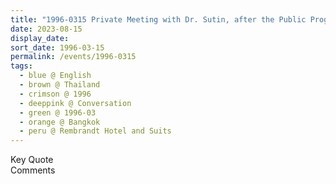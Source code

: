 ```yaml
---
title: "1996-0315 Private Meeting with Dr. Sutin, after the Public Program in which He Gave the Introduction, Rembrandt Hotel and Suits, 19 Sukhumvit Soi 18, Khlong Toei, Bangkok, Thailand"
date: 2023-08-15
display_date: 
sort_date: 1996-03-15
permalink: /events/1996-0315
tags:
  - blue @ English
  - brown @ Thailand
  - crimson @ 1996
  - deeppink @ Conversation
  - green @ 1996-03 
  - orange @ Bangkok
  - peru @ Rembrandt Hotel and Suits
---
```


<wave-list>
  <list-title color="green" width="75">Key Quote</list-title>
  <list-item color="BlanchedAlmond"  width="200"></list-item>
  <list-item color="Lavender"></list-item>
  <list-item color="BlanchedAlmond"></list-item>
</wave-list>

<br>

<wave-list>
  <list-title color="green" width="75">Comments</list-title>
  <list-item color="BlanchedAlmond"  width="200"></list-item>
  <list-item color="Lavender"></list-item>
  <list-item color="BlanchedAlmond"></list-item>
</wave-list>